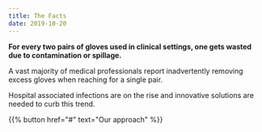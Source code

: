 ```yaml
---
title: The Facts
date: 2019-10-20
---
```


**For every two pairs of gloves used in clinical settings, one gets wasted due to contamination or spillage.**

A vast majority of medical professionals report inadvertently removing excess gloves when reaching for a single pair.

Hospital associated infections are on the rise and innovative solutions are needed to curb this trend.

{{% button href="#" text="Our approach" %}}
